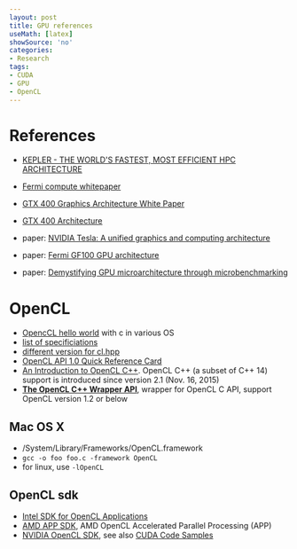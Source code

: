 ```yaml
---
layout: post
title: GPU references
useMath: [latex]
showSource: 'no'
categories:
- Research
tags:
- CUDA
- GPU
- OpenCL
---
```


# References
 - [KEPLER - THE WORLD'S FASTEST, MOST EFFICIENT HPC ARCHITECTURE][4]
 - [Fermi compute whitepaper][1]
 - [GTX 400 Graphics Architecture White Paper][2]
 - [GTX 400 Architecture][3]

 - paper: [NVIDIA Tesla: A unified graphics and computing architecture][5]
 - paper: [Fermi GF100 GPU architecture][6]
 - paper: [Demystifying GPU microarchitecture through microbenchmarking][7]

# OpenCL
 - [OpencCL hello world][11] with c in various OS
 - [list of specificiations][8]
 - [different version for cl.hpp][9]
 - [OpenCL API 1.0 Quick Reference Card][10]
 - [An Introduction to OpenCL C++][16]. OpenCL C++ (a subset of C++ 14) support is introduced
since version 2.1 (Nov. 16, 2015)
 - [**The OpenCL C++ Wrapper API**][17], wrapper for OpenCL C API, support OpenCL version 1.2 or below


## Mac OS X
 - /System/Library/Frameworks/OpenCL.framework
 - `gcc -o foo foo.c -framework OpenCL`
 - for linux, use `-lOpenCL`


## OpenCL sdk
 - [Intel SDK for OpenCL Applications][12]
 - [AMD APP SDK][13], AMD OpenCL Accelerated Parallel Processing (APP)
 - [NVIDIA OpenCL SDK][14], see also [CUDA Code Samples][15]



[17]: https://www.khronos.org/registry/cl/specs/opencl-cplusplus-1.2.pdf
[16]: https://www.khronos.org/assets/uploads/developers/resources/Intro-to-OpenCL-C++-Whitepaper-May15.pdf
[15]: https://developer.nvidia.com/cuda-code-samples
[14]: https://developer.nvidia.com/opencl
[13]: http://developer.amd.com/tools-and-sdks/opencl-zone/amd-accelerated-parallel-processing-app-sdk/
[12]: https://software.intel.com/en-us/intel-opencl
[11]: https://www.fixstars.com/en/opencl/book/OpenCLProgrammingBook/first-opencl-program/
[10]: https://www.khronos.org/files/opencl-quick-reference-card.pdf
[9]: https://www.khronos.org/registry/cl/api/1.2/cl.hpp
[8]: https://www.khronos.org/registry/cl/specs/
[7]: http://www.stuffedcow.net/files/gpuarch-ispass2010.pdf
[6]: http://citeseerx.ist.psu.edu/viewdoc/download?doi=10.1.1.210.5301&rep=rep1&type=pdf
[5]: http://people.cs.umass.edu/~emery/classes/cmpsci691st/readings/Arch/gpu.pdf
[4]: http://www.nvidia.com/object/nvidia-kepler.html
[3]: http://www.nvidia.com/object/GTX_400_architecture.html
[2]: http://www.nvidia.com/object/IO_89569.html
[1]: http://www.nvidia.com/object/IO_89570.html
